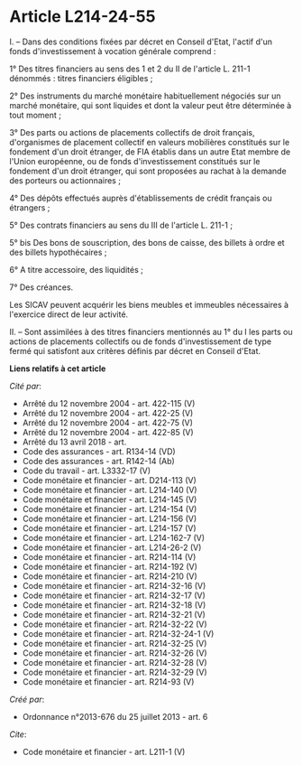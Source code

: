 # Article L214-24-55

I. – Dans des conditions fixées par décret en Conseil d'Etat, l'actif d'un fonds d'investissement à vocation générale
comprend :

1° Des titres financiers au sens des 1 et 2 du II de l'article L. 211-1 dénommés : titres financiers éligibles ;

2° Des instruments du marché monétaire habituellement négociés sur un marché monétaire, qui sont liquides et dont la valeur
peut être déterminée à tout moment ;

3° Des parts ou actions de placements collectifs de droit français, d'organismes de placement collectif en valeurs mobilières
constitués sur le fondement d'un droit étranger, de FIA établis dans un autre Etat membre de l'Union européenne, ou de fonds
d'investissement constitués sur le fondement d'un droit étranger, qui sont proposées au rachat à la demande des porteurs ou
actionnaires ;

4° Des dépôts effectués auprès d'établissements de crédit français ou étrangers ;

5° Des contrats financiers au sens du III de l'article L. 211-1 ;

5° bis Des bons de souscription, des bons de caisse, des billets à ordre et des billets hypothécaires ;

6° A titre accessoire, des liquidités ;

7° Des créances.

Les SICAV peuvent acquérir les biens meubles et immeubles nécessaires à l'exercice direct de leur activité.

II. – Sont assimilées à des titres financiers mentionnés au 1° du I les parts ou actions de placements collectifs ou de fonds
d'investissement de type fermé qui satisfont aux critères définis par décret en Conseil d'Etat.

**Liens relatifs à cet article**

_Cité par_:

  - Arrêté du 12 novembre 2004 - art. 422-115 (V)
  - Arrêté du 12 novembre 2004 - art. 422-25 (V)
  - Arrêté du 12 novembre 2004 - art. 422-75 (V)
  - Arrêté du 12 novembre 2004 - art. 422-85 (V)
  - Arrêté du 13 avril 2018 - art.
  - Code des assurances - art. R134-14 (VD)
  - Code des assurances - art. R142-14 (Ab)
  - Code du travail - art. L3332-17 (V)
  - Code monétaire et financier - art. D214-113 (V)
  - Code monétaire et financier - art. L214-140 (V)
  - Code monétaire et financier - art. L214-145 (V)
  - Code monétaire et financier - art. L214-154 (V)
  - Code monétaire et financier - art. L214-156 (V)
  - Code monétaire et financier - art. L214-157 (V)
  - Code monétaire et financier - art. L214-162-7 (V)
  - Code monétaire et financier - art. L214-26-2 (V)
  - Code monétaire et financier - art. R214-114 (V)
  - Code monétaire et financier - art. R214-192 (V)
  - Code monétaire et financier - art. R214-210 (V)
  - Code monétaire et financier - art. R214-32-16 (V)
  - Code monétaire et financier - art. R214-32-17 (V)
  - Code monétaire et financier - art. R214-32-18 (V)
  - Code monétaire et financier - art. R214-32-21 (V)
  - Code monétaire et financier - art. R214-32-22 (V)
  - Code monétaire et financier - art. R214-32-24-1 (V)
  - Code monétaire et financier - art. R214-32-25 (V)
  - Code monétaire et financier - art. R214-32-26 (V)
  - Code monétaire et financier - art. R214-32-28 (V)
  - Code monétaire et financier - art. R214-32-29 (V)
  - Code monétaire et financier - art. R214-93 (V)

_Créé par_:

  - Ordonnance n°2013-676 du 25 juillet 2013 - art. 6

_Cite_:

  - Code monétaire et financier - art. L211-1 (V)
